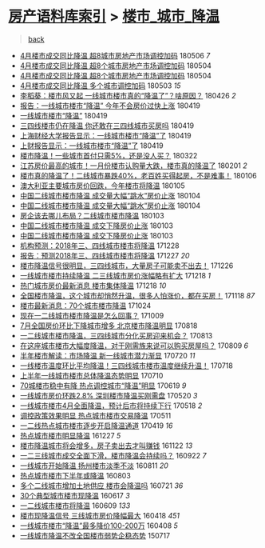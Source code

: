 [房产语料库索引](../../README.md)  > [楼市_城市_降温](楼市_城市_降温.md)
====
> [back](../README.md)

- [4月楼市成交同比降温 超8城市房地产市场调控加码](http://jkwz.applinzi.com/ittc/7099901847949280267.html#4%E6%9C%88%E6%A5%BC%E5%B8%82%E6%88%90%E4%BA%A4%E5%90%8C%E6%AF%94%E9%99%8D%E6%B8%A9+%E8%B6%858%E5%9F%8E%E5%B8%82%E6%88%BF%E5%9C%B0%E4%BA%A7%E5%B8%82%E5%9C%BA%E8%B0%83%E6%8E%A7%E5%8A%A0%E7%A0%81) 180506 *7* 
- [4月楼市成交同比降温 超8个城市房地产市场调控加码](http://jkwz.applinzi.com/ittc/7099274280724595718.html#4%E6%9C%88%E6%A5%BC%E5%B8%82%E6%88%90%E4%BA%A4%E5%90%8C%E6%AF%94%E9%99%8D%E6%B8%A9+%E8%B6%858%E4%B8%AA%E5%9F%8E%E5%B8%82%E6%88%BF%E5%9C%B0%E4%BA%A7%E5%B8%82%E5%9C%BA%E8%B0%83%E6%8E%A7%E5%8A%A0%E7%A0%81) 180504  
- [4月楼市成交同比降温 超8个城市房地产市场调控加码](http://jkwz.applinzi.com/ittc/7099258843798438918.html#4%E6%9C%88%E6%A5%BC%E5%B8%82%E6%88%90%E4%BA%A4%E5%90%8C%E6%AF%94%E9%99%8D%E6%B8%A9+%E8%B6%858%E4%B8%AA%E5%9F%8E%E5%B8%82%E6%88%BF%E5%9C%B0%E4%BA%A7%E5%B8%82%E5%9C%BA%E8%B0%83%E6%8E%A7%E5%8A%A0%E7%A0%81) 180504  
- [4月楼市成交同比降温 多个城市调控加码](http://jkwz.applinzi.com/ittc/7098825960847836170.html#4%E6%9C%88%E6%A5%BC%E5%B8%82%E6%88%90%E4%BA%A4%E5%90%8C%E6%AF%94%E9%99%8D%E6%B8%A9+%E5%A4%9A%E4%B8%AA%E5%9F%8E%E5%B8%82%E8%B0%83%E6%8E%A7%E5%8A%A0%E7%A0%81) 180503 *15* 
- [李稻葵：楼市风又起 一线城市楼市真的“降温了”？啥原因？](http://jkwz.applinzi.com/ittc/7096204905595536401.html#%E6%9D%8E%E7%A8%BB%E8%91%B5%EF%BC%9A%E6%A5%BC%E5%B8%82%E9%A3%8E%E5%8F%88%E8%B5%B7+%E4%B8%80%E7%BA%BF%E5%9F%8E%E5%B8%82%E6%A5%BC%E5%B8%82%E7%9C%9F%E7%9A%84%E2%80%9C%E9%99%8D%E6%B8%A9%E4%BA%86%E2%80%9D%EF%BC%9F%E5%95%A5%E5%8E%9F%E5%9B%A0%EF%BC%9F) 180426 *2* 
- [报告：一线城市楼市“降温” 今年不会房价过快上涨](http://jkwz.applinzi.com/ittc/7093717416175731728.html#%E6%8A%A5%E5%91%8A%EF%BC%9A%E4%B8%80%E7%BA%BF%E5%9F%8E%E5%B8%82%E6%A5%BC%E5%B8%82%E2%80%9C%E9%99%8D%E6%B8%A9%E2%80%9D+%E4%BB%8A%E5%B9%B4%E4%B8%8D%E4%BC%9A%E6%88%BF%E4%BB%B7%E8%BF%87%E5%BF%AB%E4%B8%8A%E6%B6%A8) 180419  
- [一线城市楼市“降温”](http://jkwz.applinzi.com/ittc/7093643566448641031.html#%E4%B8%80%E7%BA%BF%E5%9F%8E%E5%B8%82%E6%A5%BC%E5%B8%82%E2%80%9C%E9%99%8D%E6%B8%A9%E2%80%9D) 180419  
- [三四线楼市仍在降温 你还敢在三四线城市买房吗](http://jkwz.applinzi.com/ittc/7093620998341657607.html#%E4%B8%89%E5%9B%9B%E7%BA%BF%E6%A5%BC%E5%B8%82%E4%BB%8D%E5%9C%A8%E9%99%8D%E6%B8%A9+%E4%BD%A0%E8%BF%98%E6%95%A2%E5%9C%A8%E4%B8%89%E5%9B%9B%E7%BA%BF%E5%9F%8E%E5%B8%82%E4%B9%B0%E6%88%BF%E5%90%97) 180419  
- [上海财经大学报告显示：一线城市楼市“降温”了](http://jkwz.applinzi.com/ittc/7093616203992138758.html#%E4%B8%8A%E6%B5%B7%E8%B4%A2%E7%BB%8F%E5%A4%A7%E5%AD%A6%E6%8A%A5%E5%91%8A%E6%98%BE%E7%A4%BA%EF%BC%9A%E4%B8%80%E7%BA%BF%E5%9F%8E%E5%B8%82%E6%A5%BC%E5%B8%82%E2%80%9C%E9%99%8D%E6%B8%A9%E2%80%9D%E4%BA%86) 180419  
- [上财报告显示：一线城市楼市“降温”了](http://jkwz.applinzi.com/ittc/7093587759031911431.html#%E4%B8%8A%E8%B4%A2%E6%8A%A5%E5%91%8A%E6%98%BE%E7%A4%BA%EF%BC%9A%E4%B8%80%E7%BA%BF%E5%9F%8E%E5%B8%82%E6%A5%BC%E5%B8%82%E2%80%9C%E9%99%8D%E6%B8%A9%E2%80%9D%E4%BA%86) 180419  
- [楼市降温！一些城市首付只需5%，还是没人买？](http://jkwz.applinzi.com/ittc/7083372394263872528.html#%E6%A5%BC%E5%B8%82%E9%99%8D%E6%B8%A9%EF%BC%81%E4%B8%80%E4%BA%9B%E5%9F%8E%E5%B8%82%E9%A6%96%E4%BB%98%E5%8F%AA%E9%9C%805%25%EF%BC%8C%E8%BF%98%E6%98%AF%E6%B2%A1%E4%BA%BA%E4%B9%B0%EF%BC%9F) 180322  
- [江苏房价最高的城市！一月份楼市认购量大跌，楼市真的降温了](http://jkwz.applinzi.com/ittc/7065054405001217035.html#%E6%B1%9F%E8%8B%8F%E6%88%BF%E4%BB%B7%E6%9C%80%E9%AB%98%E7%9A%84%E5%9F%8E%E5%B8%82%EF%BC%81%E4%B8%80%E6%9C%88%E4%BB%BD%E6%A5%BC%E5%B8%82%E8%AE%A4%E8%B4%AD%E9%87%8F%E5%A4%A7%E8%B7%8C%EF%BC%8C%E6%A5%BC%E5%B8%82%E7%9C%9F%E7%9A%84%E9%99%8D%E6%B8%A9%E4%BA%86) 180201 *2* 
- [楼市真的降温了！二线城市暴跌40%，老百姓买得起房，不是难事！](http://jkwz.applinzi.com/ittc/7055250643973833734.html#%E6%A5%BC%E5%B8%82%E7%9C%9F%E7%9A%84%E9%99%8D%E6%B8%A9%E4%BA%86%EF%BC%81%E4%BA%8C%E7%BA%BF%E5%9F%8E%E5%B8%82%E6%9A%B4%E8%B7%8C40%25%EF%BC%8C%E8%80%81%E7%99%BE%E5%A7%93%E4%B9%B0%E5%BE%97%E8%B5%B7%E6%88%BF%EF%BC%8C%E4%B8%8D%E6%98%AF%E9%9A%BE%E4%BA%8B%EF%BC%81) 180106  
- [澳大利亚主要城市房价回跌，今年楼市将降温](http://jkwz.applinzi.com/ittc/7055144847374025745.html#%E6%BE%B3%E5%A4%A7%E5%88%A9%E4%BA%9A%E4%B8%BB%E8%A6%81%E5%9F%8E%E5%B8%82%E6%88%BF%E4%BB%B7%E5%9B%9E%E8%B7%8C%EF%BC%8C%E4%BB%8A%E5%B9%B4%E6%A5%BC%E5%B8%82%E5%B0%86%E9%99%8D%E6%B8%A9) 180105  
- [中国二线城市楼市降温 成交量大幅“跳水”房价止涨](http://jkwz.applinzi.com/ittc/7054667670329230343.html#%E4%B8%AD%E5%9B%BD%E4%BA%8C%E7%BA%BF%E5%9F%8E%E5%B8%82%E6%A5%BC%E5%B8%82%E9%99%8D%E6%B8%A9+%E6%88%90%E4%BA%A4%E9%87%8F%E5%A4%A7%E5%B9%85%E2%80%9C%E8%B7%B3%E6%B0%B4%E2%80%9D%E6%88%BF%E4%BB%B7%E6%AD%A2%E6%B6%A8) 180104  
- [中国二线城市楼市降温 成交量大幅“跳水”房价止涨](http://jkwz.applinzi.com/ittc/7054667554176369681.html#%E4%B8%AD%E5%9B%BD%E4%BA%8C%E7%BA%BF%E5%9F%8E%E5%B8%82%E6%A5%BC%E5%B8%82%E9%99%8D%E6%B8%A9+%E6%88%90%E4%BA%A4%E9%87%8F%E5%A4%A7%E5%B9%85%E2%80%9C%E8%B7%B3%E6%B0%B4%E2%80%9D%E6%88%BF%E4%BB%B7%E6%AD%A2%E6%B6%A8) 180104  
- [房企该去哪儿布局？二线城市楼市降温](http://jkwz.applinzi.com/ittc/7054501470127260682.html#%E6%88%BF%E4%BC%81%E8%AF%A5%E5%8E%BB%E5%93%AA%E5%84%BF%E5%B8%83%E5%B1%80%EF%BC%9F%E4%BA%8C%E7%BA%BF%E5%9F%8E%E5%B8%82%E6%A5%BC%E5%B8%82%E9%99%8D%E6%B8%A9) 180103  
- [中国二线城市楼市降温 成交下降房价止涨](http://jkwz.applinzi.com/ittc/7054418406734824464.html#%E4%B8%AD%E5%9B%BD%E4%BA%8C%E7%BA%BF%E5%9F%8E%E5%B8%82%E6%A5%BC%E5%B8%82%E9%99%8D%E6%B8%A9+%E6%88%90%E4%BA%A4%E4%B8%8B%E9%99%8D%E6%88%BF%E4%BB%B7%E6%AD%A2%E6%B6%A8) 180103  
- [中国二线城市楼市降温 成交下降房价止涨](http://jkwz.applinzi.com/ittc/7054392474737312779.html#%E4%B8%AD%E5%9B%BD%E4%BA%8C%E7%BA%BF%E5%9F%8E%E5%B8%82%E6%A5%BC%E5%B8%82%E9%99%8D%E6%B8%A9+%E6%88%90%E4%BA%A4%E4%B8%8B%E9%99%8D%E6%88%BF%E4%BB%B7%E6%AD%A2%E6%B6%A8) 180103  
- [机构预测：2018年三、四线城市楼市将降温](http://jkwz.applinzi.com/ittc/7052025738515973136.html#%E6%9C%BA%E6%9E%84%E9%A2%84%E6%B5%8B%EF%BC%9A2018%E5%B9%B4%E4%B8%89%E3%80%81%E5%9B%9B%E7%BA%BF%E5%9F%8E%E5%B8%82%E6%A5%BC%E5%B8%82%E5%B0%86%E9%99%8D%E6%B8%A9) 171228  
- [报告：预测2018年三、四线城市楼市将降温](http://jkwz.applinzi.com/ittc/7051808107909350416.html#%E6%8A%A5%E5%91%8A%EF%BC%9A%E9%A2%84%E6%B5%8B2018%E5%B9%B4%E4%B8%89%E3%80%81%E5%9B%9B%E7%BA%BF%E5%9F%8E%E5%B8%82%E6%A5%BC%E5%B8%82%E5%B0%86%E9%99%8D%E6%B8%A9) 171227 *20* 
- [楼市降温信号很明显，三四线城市，大量房子可能卖不出去！](http://jkwz.applinzi.com/ittc/7051169195054597136.html#%E6%A5%BC%E5%B8%82%E9%99%8D%E6%B8%A9%E4%BF%A1%E5%8F%B7%E5%BE%88%E6%98%8E%E6%98%BE%EF%BC%8C%E4%B8%89%E5%9B%9B%E7%BA%BF%E5%9F%8E%E5%B8%82%EF%BC%8C%E5%A4%A7%E9%87%8F%E6%88%BF%E5%AD%90%E5%8F%AF%E8%83%BD%E5%8D%96%E4%B8%8D%E5%87%BA%E5%8E%BB%EF%BC%81) 171226  
- [一线城市楼市持续降温 二三线城市房价涨幅略有扩大](http://jkwz.applinzi.com/ittc/7048409199287993360.html#%E4%B8%80%E7%BA%BF%E5%9F%8E%E5%B8%82%E6%A5%BC%E5%B8%82%E6%8C%81%E7%BB%AD%E9%99%8D%E6%B8%A9+%E4%BA%8C%E4%B8%89%E7%BA%BF%E5%9F%8E%E5%B8%82%E6%88%BF%E4%BB%B7%E6%B6%A8%E5%B9%85%E7%95%A5%E6%9C%89%E6%89%A9%E5%A4%A7) 171218 *1* 
- [热门城市房价最新消息 楼市集体降温](http://jkwz.applinzi.com/ittc/7048385838998619153.html#%E7%83%AD%E9%97%A8%E5%9F%8E%E5%B8%82%E6%88%BF%E4%BB%B7%E6%9C%80%E6%96%B0%E6%B6%88%E6%81%AF+%E6%A5%BC%E5%B8%82%E9%9B%86%E4%BD%93%E9%99%8D%E6%B8%A9) 171218 *10* 
- [全国楼市降温，这个城市却悄然升温，很多人怕涨价，都在买房！](http://jkwz.applinzi.com/ittc/7037061291502470161.html#%E5%85%A8%E5%9B%BD%E6%A5%BC%E5%B8%82%E9%99%8D%E6%B8%A9%EF%BC%8C%E8%BF%99%E4%B8%AA%E5%9F%8E%E5%B8%82%E5%8D%B4%E6%82%84%E7%84%B6%E5%8D%87%E6%B8%A9%EF%BC%8C%E5%BE%88%E5%A4%9A%E4%BA%BA%E6%80%95%E6%B6%A8%E4%BB%B7%EF%BC%8C%E9%83%BD%E5%9C%A8%E4%B9%B0%E6%88%BF%EF%BC%81) 171118 *87* 
- [楼市最新消息：70个城市楼市降温](http://jkwz.applinzi.com/ittc/7027975437039436817.html#%E6%A5%BC%E5%B8%82%E6%9C%80%E6%96%B0%E6%B6%88%E6%81%AF%EF%BC%9A70%E4%B8%AA%E5%9F%8E%E5%B8%82%E6%A5%BC%E5%B8%82%E9%99%8D%E6%B8%A9) 171024  
- [现在一二线城市楼市降温是怎么回事？](http://jkwz.applinzi.com/ittc/7022590063270167569.html#%E7%8E%B0%E5%9C%A8%E4%B8%80%E4%BA%8C%E7%BA%BF%E5%9F%8E%E5%B8%82%E6%A5%BC%E5%B8%82%E9%99%8D%E6%B8%A9%E6%98%AF%E6%80%8E%E4%B9%88%E5%9B%9E%E4%BA%8B%EF%BC%9F) 171009  
- [7月全国房价环比下降城市增多 北京楼市降温明显](http://jkwz.applinzi.com/ittc/7003175269425480720.html#7%E6%9C%88%E5%85%A8%E5%9B%BD%E6%88%BF%E4%BB%B7%E7%8E%AF%E6%AF%94%E4%B8%8B%E9%99%8D%E5%9F%8E%E5%B8%82%E5%A2%9E%E5%A4%9A+%E5%8C%97%E4%BA%AC%E6%A5%BC%E5%B8%82%E9%99%8D%E6%B8%A9%E6%98%8E%E6%98%BE) 170818  
- [一二线城市楼市降温，三四线城市分化买房迎来机会？](http://jkwz.applinzi.com/ittc/7001396530408588305.html#%E4%B8%80%E4%BA%8C%E7%BA%BF%E5%9F%8E%E5%B8%82%E6%A5%BC%E5%B8%82%E9%99%8D%E6%B8%A9%EF%BC%8C%E4%B8%89%E5%9B%9B%E7%BA%BF%E5%9F%8E%E5%B8%82%E5%88%86%E5%8C%96%E4%B9%B0%E6%88%BF%E8%BF%8E%E6%9D%A5%E6%9C%BA%E4%BC%9A%EF%BC%9F) 170813  
- [在这座城市楼市大幅度降温，对于刚需族来说可以购买房屋吗？](http://jkwz.applinzi.com/ittc/6999883987445892112.html#%E5%9C%A8%E8%BF%99%E5%BA%A7%E5%9F%8E%E5%B8%82%E6%A5%BC%E5%B8%82%E5%A4%A7%E5%B9%85%E5%BA%A6%E9%99%8D%E6%B8%A9%EF%BC%8C%E5%AF%B9%E4%BA%8E%E5%88%9A%E9%9C%80%E6%97%8F%E6%9D%A5%E8%AF%B4%E5%8F%AF%E4%BB%A5%E8%B4%AD%E4%B9%B0%E6%88%BF%E5%B1%8B%E5%90%97%EF%BC%9F) 170809 *6* 
- [半年楼市解读：市场降温 新一线城市潜力渐显](http://jkwz.applinzi.com/ittc/6992347453708567568.html#%E5%8D%8A%E5%B9%B4%E6%A5%BC%E5%B8%82%E8%A7%A3%E8%AF%BB%EF%BC%9A%E5%B8%82%E5%9C%BA%E9%99%8D%E6%B8%A9+%E6%96%B0%E4%B8%80%E7%BA%BF%E5%9F%8E%E5%B8%82%E6%BD%9C%E5%8A%9B%E6%B8%90%E6%98%BE) 170720 *11* 
- [一线楼市温度环比平均降温！三四线城市楼市温度继续升温！](http://jkwz.applinzi.com/ittc/6991697696988333072.html#%E4%B8%80%E7%BA%BF%E6%A5%BC%E5%B8%82%E6%B8%A9%E5%BA%A6%E7%8E%AF%E6%AF%94%E5%B9%B3%E5%9D%87%E9%99%8D%E6%B8%A9%EF%BC%81%E4%B8%89%E5%9B%9B%E7%BA%BF%E5%9F%8E%E5%B8%82%E6%A5%BC%E5%B8%82%E6%B8%A9%E5%BA%A6%E7%BB%A7%E7%BB%AD%E5%8D%87%E6%B8%A9%EF%BC%81) 170718  
- [上半年一线城市楼市总体降温态势明显](http://jkwz.applinzi.com/ittc/6988586267875738640.html#%E4%B8%8A%E5%8D%8A%E5%B9%B4%E4%B8%80%E7%BA%BF%E5%9F%8E%E5%B8%82%E6%A5%BC%E5%B8%82%E6%80%BB%E4%BD%93%E9%99%8D%E6%B8%A9%E6%80%81%E5%8A%BF%E6%98%8E%E6%98%BE) 170710  
- [70城楼市稳中有降 热点调控城市“降温”明显](http://jkwz.applinzi.com/ittc/6980965333866120196.html#70%E5%9F%8E%E6%A5%BC%E5%B8%82%E7%A8%B3%E4%B8%AD%E6%9C%89%E9%99%8D+%E7%83%AD%E7%82%B9%E8%B0%83%E6%8E%A7%E5%9F%8E%E5%B8%82%E2%80%9C%E9%99%8D%E6%B8%A9%E2%80%9D%E6%98%8E%E6%98%BE) 170619 *9* 
- [一线城市房价环跌2.8% 深圳楼市降温买刚需盘](http://jkwz.applinzi.com/ittc/6969832641061716996.html#%E4%B8%80%E7%BA%BF%E5%9F%8E%E5%B8%82%E6%88%BF%E4%BB%B7%E7%8E%AF%E8%B7%8C2.8%25+%E6%B7%B1%E5%9C%B3%E6%A5%BC%E5%B8%82%E9%99%8D%E6%B8%A9%E4%B9%B0%E5%88%9A%E9%9C%80%E7%9B%98) 170520 *3* 
- [一线城市楼市4月全面降温，预计后市将持续下行](http://jkwz.applinzi.com/ittc/6968990954252928004.html#%E4%B8%80%E7%BA%BF%E5%9F%8E%E5%B8%82%E6%A5%BC%E5%B8%824%E6%9C%88%E5%85%A8%E9%9D%A2%E9%99%8D%E6%B8%A9%EF%BC%8C%E9%A2%84%E8%AE%A1%E5%90%8E%E5%B8%82%E5%B0%86%E6%8C%81%E7%BB%AD%E4%B8%8B%E8%A1%8C) 170518 *2* 
- [调控政策效果明显 热点城市楼市交易降温](http://jkwz.applinzi.com/ittc/6966409982755996677.html#%E8%B0%83%E6%8E%A7%E6%94%BF%E7%AD%96%E6%95%88%E6%9E%9C%E6%98%8E%E6%98%BE+%E7%83%AD%E7%82%B9%E5%9F%8E%E5%B8%82%E6%A5%BC%E5%B8%82%E4%BA%A4%E6%98%93%E9%99%8D%E6%B8%A9) 170511  
- [一二线热点城市楼市逐步开启降温通道](http://jkwz.applinzi.com/ittc/6958072590097712133.html#%E4%B8%80%E4%BA%8C%E7%BA%BF%E7%83%AD%E7%82%B9%E5%9F%8E%E5%B8%82%E6%A5%BC%E5%B8%82%E9%80%90%E6%AD%A5%E5%BC%80%E5%90%AF%E9%99%8D%E6%B8%A9%E9%80%9A%E9%81%93) 170419 *16* 
- [热点城市楼市明显降温](http://jkwz.applinzi.com/ittc/6916172618746299397.html#%E7%83%AD%E7%82%B9%E5%9F%8E%E5%B8%82%E6%A5%BC%E5%B8%82%E6%98%8E%E6%98%BE%E9%99%8D%E6%B8%A9) 161227 *5* 
- [楼市降温城市将会增多，房子卖出去才叫赚钱](http://jkwz.applinzi.com/ittc/6903077555082363908.html#%E6%A5%BC%E5%B8%82%E9%99%8D%E6%B8%A9%E5%9F%8E%E5%B8%82%E5%B0%86%E4%BC%9A%E5%A2%9E%E5%A4%9A%EF%BC%8C%E6%88%BF%E5%AD%90%E5%8D%96%E5%87%BA%E5%8E%BB%E6%89%8D%E5%8F%AB%E8%B5%9A%E9%92%B1) 161122 *13* 
- [一二三线城市成交全面下滑，楼市降温会持续吗？](http://jkwz.applinzi.com/ittc/6880679852134368260.html#%E4%B8%80%E4%BA%8C%E4%B8%89%E7%BA%BF%E5%9F%8E%E5%B8%82%E6%88%90%E4%BA%A4%E5%85%A8%E9%9D%A2%E4%B8%8B%E6%BB%91%EF%BC%8C%E6%A5%BC%E5%B8%82%E9%99%8D%E6%B8%A9%E4%BC%9A%E6%8C%81%E7%BB%AD%E5%90%97%EF%BC%9F) 160922 *7* 
- [一线城市开始降温 扬州楼市淡季不淡](http://jkwz.applinzi.com/ittc/6865063139422503941.html#%E4%B8%80%E7%BA%BF%E5%9F%8E%E5%B8%82%E5%BC%80%E5%A7%8B%E9%99%8D%E6%B8%A9+%E6%89%AC%E5%B7%9E%E6%A5%BC%E5%B8%82%E6%B7%A1%E5%AD%A3%E4%B8%8D%E6%B7%A1) 160811 *20* 
- [热点城市楼市下半年或降温](http://jkwz.applinzi.com/ittc/6861931589902271492.html#%E7%83%AD%E7%82%B9%E5%9F%8E%E5%B8%82%E6%A5%BC%E5%B8%82%E4%B8%8B%E5%8D%8A%E5%B9%B4%E6%88%96%E9%99%8D%E6%B8%A9) 160803  
- [多个二线城市增加土地供应 楼市会降温吗](http://jkwz.applinzi.com/ittc/6857238181556257797.html#%E5%A4%9A%E4%B8%AA%E4%BA%8C%E7%BA%BF%E5%9F%8E%E5%B8%82%E5%A2%9E%E5%8A%A0%E5%9C%9F%E5%9C%B0%E4%BE%9B%E5%BA%94+%E6%A5%BC%E5%B8%82%E4%BC%9A%E9%99%8D%E6%B8%A9%E5%90%97) 160721 *36* 
- [30个典型城市楼市现降温](http://jkwz.applinzi.com/ittc/6844564575550440452.html#30%E4%B8%AA%E5%85%B8%E5%9E%8B%E5%9F%8E%E5%B8%82%E6%A5%BC%E5%B8%82%E7%8E%B0%E9%99%8D%E6%B8%A9) 160617 *3* 
- [一二线城市楼市将降温](http://jkwz.applinzi.com/ittc/6841554569758508036.html#%E4%B8%80%E4%BA%8C%E7%BA%BF%E5%9F%8E%E5%B8%82%E6%A5%BC%E5%B8%82%E5%B0%86%E9%99%8D%E6%B8%A9) 160609 *133* 
- [楼市现降温信号 三线城市房价降幅最大](http://jkwz.applinzi.com/ittc/6822340158015669252.html#%E6%A5%BC%E5%B8%82%E7%8E%B0%E9%99%8D%E6%B8%A9%E4%BF%A1%E5%8F%B7+%E4%B8%89%E7%BA%BF%E5%9F%8E%E5%B8%82%E6%88%BF%E4%BB%B7%E9%99%8D%E5%B9%85%E6%9C%80%E5%A4%A7) 160418 *451* 
- [一线城市楼市“降温”最多降价100-200万](http://jkwz.applinzi.com/ittc/6818710391106307076.html#%E4%B8%80%E7%BA%BF%E5%9F%8E%E5%B8%82%E6%A5%BC%E5%B8%82%E2%80%9C%E9%99%8D%E6%B8%A9%E2%80%9D%E6%9C%80%E5%A4%9A%E9%99%8D%E4%BB%B7100-200%E4%B8%87) 160408 *5* 
- [一线城市降温不改全国楼市弱势企稳态势](http://jkwz.applinzi.com/ittc/547650615079971206.html#%E4%B8%80%E7%BA%BF%E5%9F%8E%E5%B8%82%E9%99%8D%E6%B8%A9%E4%B8%8D%E6%94%B9%E5%85%A8%E5%9B%BD%E6%A5%BC%E5%B8%82%E5%BC%B1%E5%8A%BF%E4%BC%81%E7%A8%B3%E6%80%81%E5%8A%BF) 150717  

